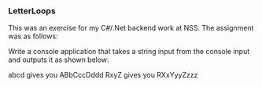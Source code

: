 ### LetterLoops

This was an exercise for my C#/.Net backend work at NSS. The assignment was as follows:

Write a console application that takes a string input from the console input and outputs it as shown below:

abcd gives you ABbCccDddd
RxyZ gives you RXxYyyZzzz
